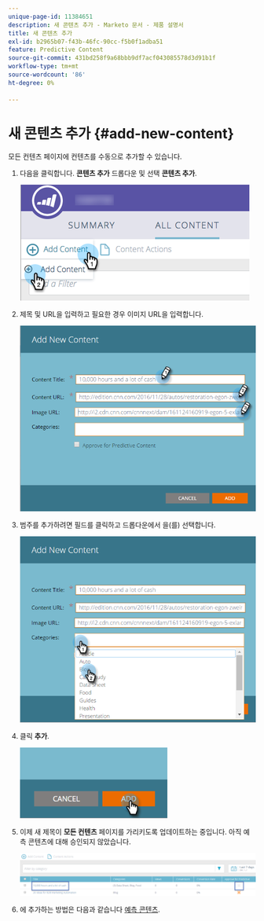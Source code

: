 ```yaml
---
unique-page-id: 11384651
description: 새 콘텐츠 추가 - Marketo 문서 - 제품 설명서
title: 새 콘텐츠 추가
exl-id: b2965b07-f43b-46fc-90cc-f5b0f1adba51
feature: Predictive Content
source-git-commit: 431bd258f9a68bbb9df7acf043085578d3d91b1f
workflow-type: tm+mt
source-wordcount: '86'
ht-degree: 0%

---
```


# 새 콘텐츠 추가 {#add-new-content}

모든 컨텐츠 페이지에 컨텐츠를 수동으로 추가할 수 있습니다.

1. 다음을 클릭합니다. **콘텐츠 추가** 드롭다운 및 선택 **콘텐츠 추가**.

   ![](assets/image2017-10-3-8-3a54-3a9.png)

1. 제목 및 URL을 입력하고 필요한 경우 이미지 URL을 입력합니다.

   ![](assets/add-new-content-updated-pencils.png)

1. 범주를 추가하려면 필드를 클릭하고 드롭다운에서 을(를) 선택합니다.

   ![](assets/add-new-content-categories-updated-hands.png)

1. 클릭 **추가**.

   ![](assets/all-content-add-hand.png)

1. 이제 새 제목이 **모든 컨텐츠** 페이지를 가리키도록 업데이트하는 중입니다. 아직 예측 콘텐츠에 대해 승인되지 않았습니다.

   ![](assets/image2017-10-3-8-3a55-3a21.png)

1. 에 추가하는 방법은 다음과 같습니다 [예측 콘텐츠](/help/marketo/product-docs/predictive-content/working-with-all-content/approve-a-title-for-predictive-content.md).
